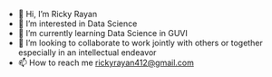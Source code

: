 - 👋 Hi, I’m Ricky Rayan
- 👀 I’m interested in Data Science
- 🌱 I’m currently learning Data Science in GUVI
- 💞️ I’m looking to collaborate  to work jointly with others or together especially in an intellectual endeavor
- 📫 How to reach me rickyrayan412@gmail.com

<!---
rickyrayan412/rickyrayan412 is a ✨ special ✨ repository because its `README.md` (this file) appears on your GitHub profile.
You can click the Preview link to take a look at your changes.
--->
